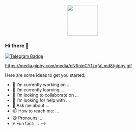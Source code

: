 <div id="header" align="center">
  <img src="https://media.giphy.com/media/TdjQAgDIkRsYm1HUbt/giphy.gif" width="100"/>
</div>

### Hi there 👋

<div id="badges">
  <a href="https://t.me/Olelegko">
    <img src="https://img.shields.io/badge/-Telegram -blue" alt="Telegram Badge"/>
  </a>
</div>


https://media.giphy.com/media/cNfIqjpCY1zqfaLmd8/giphy.gif



Here are some ideas to get you started:

- 🔭 I’m currently working on ...
- 🌱 I’m currently learning ...
- 👯 I’m looking to collaborate on ...
- 🤔 I’m looking for help with ...
- 💬 Ask me about ...
- 📫 How to reach me: ...
- 😄 Pronouns: ...
- ⚡ Fun fact: ...
-->
